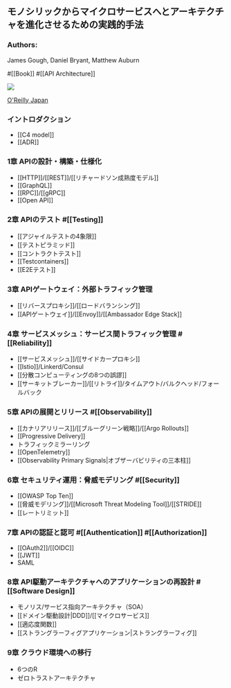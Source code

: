 ## モノシリックからマイクロサービスへとアーキテクチャを進化させるための実践的手法

### Authors:
James Gough, Daniel Bryant, Matthew Auburn

#[[Book]] #[[API Architecture]]

![](https://www.oreilly.co.jp/books/images/picture_large978-4-8144-0089-8.jpeg)

[O'Reilly Japan](https://www.oreilly.co.jp/books/9784814400898/)

### イントロダクション
- [[C4 model]]
- [[ADR]] 
### 1章 APIの設計・構築・仕様化
- [[HTTP]]/[[REST]]/[[リチャードソン成熟度モデル]]
- [[GraphQL]]
- [[RPC]]/[[gRPC]]
- [[Open API]]
### 2章 APIのテスト #[[Testing]]
- [[アジャイルテストの4象限]]
- [[テストピラミッド]]
- [[コントラクトテスト]]
- [[Testcontainers]]
- [[E2Eテスト]]
### 3章 APIゲートウェイ：外部トラフィック管理
- [[リバースプロキシ]]/[[ロードバランシング]]
- [[APIゲートウェイ]]/[[Envoy]]/[[Ambassador Edge Stack]]
### 4章 サービスメッシュ：サービス間トラフィック管理 #[[Reliability]]
- [[サービスメッシュ]]/[[サイドカープロキシ]]
- [[Istio]]/Linkerd/Consul
- [[分散コンピューティングの8つの誤謬]]
- [[サーキットブレーカー]]/[[リトライ]]/タイムアウト/バルクヘッド/フォールバック
### 5章 APIの展開とリリース #[[Observability]]
- [[カナリアリリース]]/[[ブルーグリーン戦略]]/[[Argo Rollouts]]
- [[Progressive Delivery]]
- トラフィックミラーリング
- [[OpenTelemetry]]
- [[Observability Primary Signals|オブザーバビリティの三本柱]]
### 6章 セキュリティ運用：脅威モデリング #[[Security]]
- [[OWASP Top Ten]]
- [[脅威モデリング]]/[[Microsoft Threat Modeling Tool]]/[[STRIDE]]
- [[レートリミット]]
### 7章 APIの認証と認可 #[[Authentication]] #[[Authorization]]
- [[OAuth2]]/[[OIDC]]
- [[JWT]]
- SAML
### 8章 API駆動アーキテクチャへのアプリケーションの再設計 #[[Software Design]]
- モノリス/サービス指向アーキテクチャ（SOA）
- [[ドメイン駆動設計|DDD]]/[[マイクロサービス]]
- [[適応度関数]]
- [[ストラングラーフィグアプリケーション|ストラングラーフィグ]]
### 9章 クラウド環境への移行
- 6つのR
- ゼロトラストアーキテクチャ